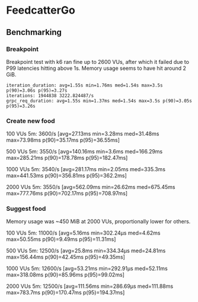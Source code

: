 # FeedcatterGo

## Benchmarking

### Breakpoint
Breakpoint test with k6 ran fine up to 2600 VUs, after which it failed due to P99 latencies hitting above 1s.
Memory usage seems to have hit around 2 GiB.
``` 
iteration_duration: avg=1.55s min=1.76ms med=1.54s max=3.5s p(90)=3.06s p(95)=3.27s
iterations: 1944838 3222.824487/s
grpc_req_duration: avg=1.55s min=1.37ms med=1.54s max=3.5s p(90)=3.05s p(95)=3.26s
```

### Create new food
100 VUs 5m: 3600/s [avg=27.13ms min=3.28ms med=31.48ms max=73.98ms p(90)=35.17ms p(95)=36.55ms]

500 VUs 5m: 3550/s [avg=140.16ms min=3.6ms   med=166.29ms max=285.21ms p(90)=178.78ms p(95)=182.47ms]

1000 VUs 5m: 3540/s [avg=281.17ms min=2.05ms med=335.3ms  max=441.53ms p(90)=356.81ms p(95)=362.2ms]

2000 VUs 5m: 3550/s [avg=562.09ms min=26.62ms  med=675.45ms max=777.76ms p(90)=702.17ms p(95)=708.97ms]

### Suggest food
Memory usage was ~450 MiB at 2000 VUs, proportionally lower for others.

100 VUs 5m: 11000/s [avg=5.16ms min=302.24µs med=4.62ms max=50.55ms p(90)=9.49ms p(95)=11.31ms]

500 VUs 5m: 12500/s [avg=25.8ms min=334.34µs med=24.81ms max=156.44ms p(90)=42.45ms p(95)=49.35ms]

1000 VUs 5m: 12600/s [avg=53.21ms min=292.91µs med=52.11ms max=318.08ms p(90)=85.96ms  p(95)=99.02ms]

2000 VUs 5m: 12500/s [avg=111.56ms min=286.69µs med=111.88ms max=783.7ms p(90)=170.47ms p(95)=194.37ms]
